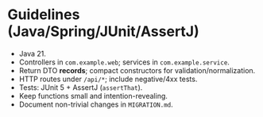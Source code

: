 # Guidelines (Java/Spring/JUnit/AssertJ)
- Java 21.
- Controllers in `com.example.web`; services in `com.example.service`.
- Return DTO **records**; compact constructors for validation/normalization.
- HTTP routes under `/api/*`; include negative/4xx tests.
- Tests: JUnit 5 + AssertJ (`assertThat`).
- Keep functions small and intention-revealing.
- Document non-trivial changes in `MIGRATION.md`.
